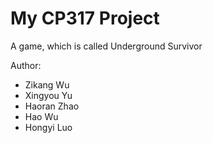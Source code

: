 # My CP317 Project
A game, which is called Underground Survivor  

Author:
- Zikang Wu
- Xingyou Yu
- Haoran Zhao
- Hao Wu
- Hongyi Luo
